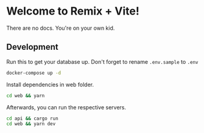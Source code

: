 # Welcome to Remix + Vite!

There are no docs. You're on your own kid.

## Development

Run this to get your database up. Don't forget to rename `.env.sample` to `.env`

```sh
docker-compose up -d
```

Install dependencies in web folder.

```sh
cd web && yarn
```

Afterwards, you can run the respective servers.

```sh
cd api && cargo run
cd web && yarn dev
```

